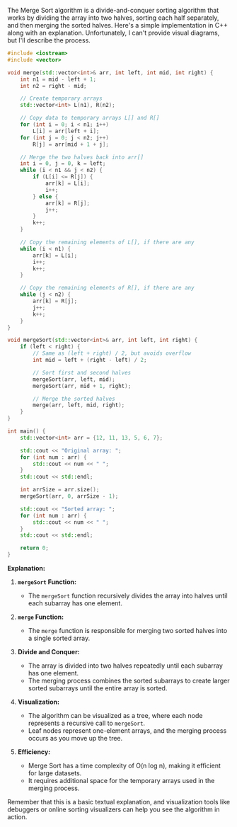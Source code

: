 The Merge Sort algorithm is a divide-and-conquer sorting algorithm that works by dividing the array into two halves, sorting each half separately, and then merging the sorted halves. Here's a simple implementation in C++ along with an explanation. Unfortunately, I can't provide visual diagrams, but I'll describe the process.

```cpp
#include <iostream>
#include <vector>

void merge(std::vector<int>& arr, int left, int mid, int right) {
    int n1 = mid - left + 1;
    int n2 = right - mid;

    // Create temporary arrays
    std::vector<int> L(n1), R(n2);

    // Copy data to temporary arrays L[] and R[]
    for (int i = 0; i < n1; i++)
        L[i] = arr[left + i];
    for (int j = 0; j < n2; j++)
        R[j] = arr[mid + 1 + j];

    // Merge the two halves back into arr[]
    int i = 0, j = 0, k = left;
    while (i < n1 && j < n2) {
        if (L[i] <= R[j]) {
            arr[k] = L[i];
            i++;
        } else {
            arr[k] = R[j];
            j++;
        }
        k++;
    }

    // Copy the remaining elements of L[], if there are any
    while (i < n1) {
        arr[k] = L[i];
        i++;
        k++;
    }

    // Copy the remaining elements of R[], if there are any
    while (j < n2) {
        arr[k] = R[j];
        j++;
        k++;
    }
}

void mergeSort(std::vector<int>& arr, int left, int right) {
    if (left < right) {
        // Same as (left + right) / 2, but avoids overflow
        int mid = left + (right - left) / 2;

        // Sort first and second halves
        mergeSort(arr, left, mid);
        mergeSort(arr, mid + 1, right);

        // Merge the sorted halves
        merge(arr, left, mid, right);
    }
}

int main() {
    std::vector<int> arr = {12, 11, 13, 5, 6, 7};

    std::cout << "Original array: ";
    for (int num : arr) {
        std::cout << num << " ";
    }
    std::cout << std::endl;

    int arrSize = arr.size();
    mergeSort(arr, 0, arrSize - 1);

    std::cout << "Sorted array: ";
    for (int num : arr) {
        std::cout << num << " ";
    }
    std::cout << std::endl;

    return 0;
}
```

**Explanation:**

1. **`mergeSort` Function:**
   - The `mergeSort` function recursively divides the array into halves until each subarray has one element.

2. **`merge` Function:**
   - The `merge` function is responsible for merging two sorted halves into a single sorted array.

3. **Divide and Conquer:**
   - The array is divided into two halves repeatedly until each subarray has one element.
   - The merging process combines the sorted subarrays to create larger sorted subarrays until the entire array is sorted.

4. **Visualization:**
   - The algorithm can be visualized as a tree, where each node represents a recursive call to `mergeSort`.
   - Leaf nodes represent one-element arrays, and the merging process occurs as you move up the tree.

5. **Efficiency:**
   - Merge Sort has a time complexity of O(n log n), making it efficient for large datasets.
   - It requires additional space for the temporary arrays used in the merging process.

Remember that this is a basic textual explanation, and visualization tools like debuggers or online sorting visualizers can help you see the algorithm in action.